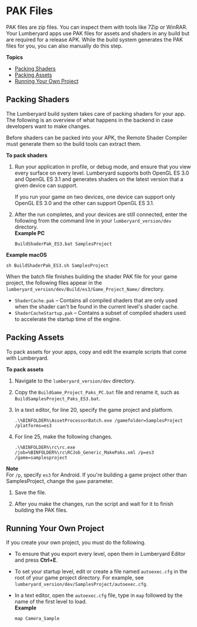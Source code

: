 # PAK Files<a name="pak-files-for-android"></a>

PAK files are zip files\. You can inspect them with tools like 7Zip or WinRAR\. Your Lumberyard apps use PAK files for assets and shaders in any build but are required for a release APK\. While the build system generates the PAK files for you, you can also manually do this step\.

**Topics**
+ [Packing Shaders](#packing-shaders-for-android)
+ [Packing Assets](#packing-assets-for-android)
+ [Running Your Own Project](#running-your-own-android-project)

## Packing Shaders<a name="packing-shaders-for-android"></a>

The Lumberyard build system takes care of packing shaders for your app\. The following is an overview of what happens in the backend in case developers want to make changes\. 

Before shaders can be packed into your APK, the Remote Shader Compiler must generate them so the build tools can extract them\. 

**To pack shaders**

1. Run your application in profile, or debug mode, and ensure that you view every surface on every level\. Lumberyard supports both OpenGL ES 3\.0 and OpenGL ES 3\.1 and generates shaders on the latest version that a given device can support\. 

   If you run your game on two devices, one device can support only OpenGL ES 3\.0 and the other can support OpenGL ES 3\.1\.

1. After the run completes, and your devices are still connected, enter the following from the command line in your `lumberyard_version/dev` directory\.   
**Example PC**  

   ```
   BuildShaderPak_ES3.bat SamplesProject
   ```  
**Example macOS**  

   ```
   sh BuildShaderPak_ES3.sh SamplesProject
   ```

When the batch file finishes building the shader PAK file for your game project, the following files appear in the `lumberyard_version/dev/Build/es3/Game_Project_Name/` directory\.
+ `ShaderCache.pak` – Contains all compiled shaders that are only used when the shader can't be found in the current level's shader cache\.
+ `ShaderCacheStartup.pak` – Contains a subset of compiled shaders used to accelerate the startup time of the engine\.

## Packing Assets<a name="packing-assets-for-android"></a>

To pack assets for your apps, copy and edit the example scripts that come with Lumberyard\. 

**To pack assets**

1. Navigate to the `lumberyard_version/dev` directory\.

1. Copy the `BuildGame_Project_Paks_PC.bat` file and rename it, such as `BuildSamplesProject_Paks_ES3.bat`\.

1. In a text editor, for line 20, specify the game project and platform\.

   ```
   .\%BINFOLDER%\AssetProcessorBatch.exe /gamefolder=SamplesProject /platforms=es3
   ```

1. For line 25, make the following changes\.

   ```
   .\%BINFOLDER%\rc\rc.exe /job=%BINFOLDER%\rc\RCJob_Generic_MakePaks.xml /p=es3 /game=samplesproject
   ```
**Note**  
For `/p`, specify `es3` for Android\. If you're building a game project other than SamplesProject, change the `game` parameter\.

1. Save the file\.

1. After you make the changes, run the script and wait for it to finish building the PAK files\.

## Running Your Own Project<a name="running-your-own-android-project"></a>

If you create your own project, you must do the following\.
+ To ensure that you export every level, open them in Lumberyard Editor and press **Ctrl\+E**\. 
+ To set your startup level, edit or create a file named `autoexec.cfg` in the root of your game project directory\. For example, see `lumberyard_version/dev/SamplesProject/autoexec.cfg`\.
+ In a text editor, open the `autoexec.cfg` file, type in `map` followed by the name of the first level to load\.   
**Example**  

  ```
  map Camera_Sample
  ```